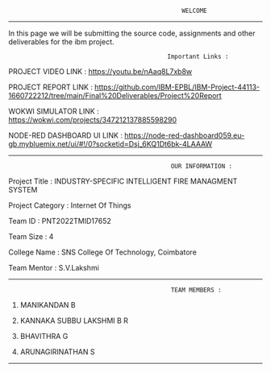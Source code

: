                                                     WELCOME
                                                    
 
 ________________________________________________________________________________________________________________
 
 
 
 In this page we will be submitting the source code, assignments and other deliverables for the ibm project.
 
 
 
                                                Important Links : 
 
 
 PROJECT VIDEO LINK : https://youtu.be/nAaq8L7xb8w
 
 PROJECT REPORT LINK : https://github.com/IBM-EPBL/IBM-Project-44113-1660722212/tree/main/Final%20Deliverables/Project%20Report

 WOKWI SIMULATOR LINK : https://wokwi.com/projects/347212137885598290
 
 NODE-RED DASHBOARD UI LINK : https://node-red-dashboard059.eu-gb.mybluemix.net/ui/#!/0?socketid=Dsj_6KQ1Dt6bk-4LAAAW



________________________________________________________________________________________________________________



                                                 OUR INFORMATION : 

Project Title :	INDUSTRY-SPECIFIC INTELLIGENT FIRE MANAGMENT SYSTEM

Project Category : Internet Of Things  

Team ID :	PNT2022TMID17652

Team Size :	4  

College Name : SNS College Of Technology, Coimbatore

Team Mentor :	S.V.Lakshmi


________________________________________________________________________________________________________________



                                                 TEAM MEMBERS : 

1. MANIKANDAN B

2. KANNAKA SUBBU LAKSHMI B R

3. BHAVITHRA G

4. ARUNAGIRINATHAN S


________________________________________________________________________________________________________________
